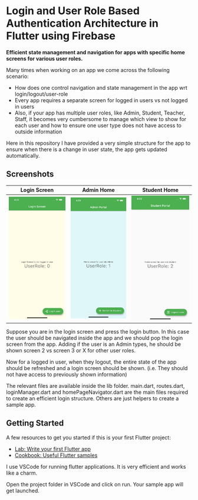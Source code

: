 # Login and User Role Based Authentication Architecture in Flutter using Firebase
**Efficient state management and navigation for apps with specific home screens for various user roles.**

Many times when working on an app we come across the following scenario:
- How does one control navigation and state management in the app wrt login/logout/user-role
- Every app requires a separate screen for logged in users vs not logged in users
- Also, if your app has multiple user roles, like Admin, Student, Teacher, Staff, it becomes very cumbersome to manage which view to show for each user and how to ensure one user type does not have access to outside information

Here in this repository I have provided a very simple structure for the app to ensure when there is a change in user state, the app gets updated automatically.

## Screenshots

|Login Screen|Admin Home|Student Home|
|:-:|:-:|:-:|
|<img width="250" alt="login-screen" src="https://github.com/adumrewal/login-user-role-architecture/raw/main/assets/LoginScreen.png"> | <img width="250" alt="admin-portal" src="https://github.com/adumrewal/login-user-role-architecture/raw/main/assets/AdminPortal.png"> |<img width="250" alt="student-portal" src="https://github.com/adumrewal/login-user-role-architecture/raw/main/assets/StudentPortal.png"> |

Suppose you are in the login screen and press the login button. In this case the user should be navigated inside the app and we should pop the login screen from the app. Adding if the user is an Admin types, he should be shown screen 2 vs screen 3 or X for other user roles.

Now for a logged in user, when they logout, the entire state of the app should be refreshed and a login screen should be shown. (i.e. They should not have access to previously shown information)

The relevant files are available inside the lib folder. main.dart, routes.dart, loginManager.dart and homePageNavigator.dart are the main files required to create an efficient login structure. Others are just helpers to create a sample app.

## Getting Started

A few resources to get you started if this is your first Flutter project:

- [Lab: Write your first Flutter app](https://flutter.dev/docs/get-started/codelab)
- [Cookbook: Useful Flutter samples](https://flutter.dev/docs/cookbook)

I use VSCode for running flutter applications. It is very efficient and works like a charm.

Open the project folder in VSCode and click on run. Your sample app will get launched.
